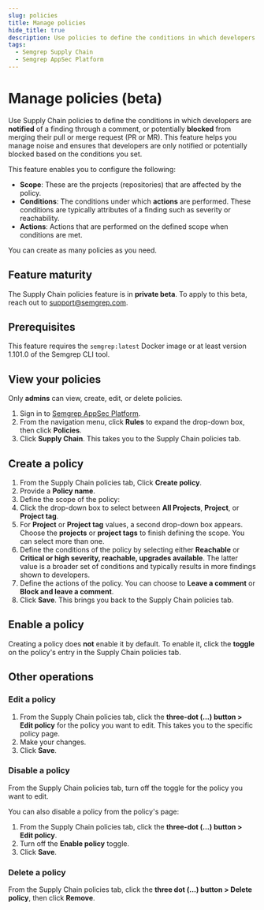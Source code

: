 ```yaml
---
slug: policies
title: Manage policies
hide_title: true
description: Use policies to define the conditions in which developers are notified of a finding or potentially blocked from merging their PR or MR.
tags:
  - Semgrep Supply Chain
  - Semgrep AppSec Platform
---
```


# Manage policies (beta)

Use Supply Chain policies to define the conditions in which developers are **notified** of a finding through a comment, or potentially **blocked** from merging their pull or merge request (PR or MR). This feature helps you manage noise and ensures that developers are only notified or potentially blocked based on the conditions you set.

This feature enables you to configure the following:

- **Scope**: These are the projects (repositories) that are affected by the policy.
- **Conditions**: The conditions under which **actions** are performed. These conditions are typically attributes of a finding such as severity or reachability. 
- **Actions**: Actions that are performed on the defined scope when conditions are met.

You can create as many policies as you need.

## Feature maturity

The Supply Chain policies feature is in **private beta**. To apply to this beta, reach out to [<i class="fa-regular fa-envelope"></i> support@semgrep.com](mailto:support@semgrep.com).

## Prerequisites

This feature requires the `semgrep:latest` Docker image or at least version 1.101.0 of the Semgrep CLI tool.

## View your policies

Only **admins** can view, create, edit, or delete policies.

1. Sign in to [<i class="fas fa-external-link fa-xs"></i> Semgrep AppSec Platform](https://semgrep.dev/login).
1. From the navigation menu, click **Rules** to expand the drop-down box, then click **Policies**.
1. Click **Supply Chain**. This takes you to the Supply Chain policies tab.

## Create a policy

1. From the Supply Chain policies tab, Click **Create policy**.
1. Provide a **Policy name**.
1. Define the scope of the policy:
  1. Click the drop-down box to select between **All Projects**, **Project**, or **Project tag**. 
  1. For **Project** or **Project tag** values, a second drop-down box appears. Choose the **projects** or **project tags** to finish defining the scope. You can select more than one.
1. Define the conditions of the policy by selecting either **Reachable** or **Critical or high severity, reachable, upgrades available**. The latter value is a broader set of conditions and typically results in more findings shown to developers.
1. Define the actions of the policy. You can choose to **Leave a comment** or **Block and leave a comment**.
1. Click **Save**. This brings you back to the Supply Chain policies tab.

## Enable a policy

Creating a policy does **not** enable it by default. To enable it, click the **toggle** on the policy's entry in the Supply Chain policies tab.

## Other operations

### Edit a policy

1. From the Supply Chain policies tab, click the **three-dot (...) button > Edit policy** for the policy you want to edit. This takes you to the specific policy page.
1. Make your changes.
1. Click **Save**.

### Disable a policy

From the Supply Chain policies tab, turn off the toggle for the policy you want to edit.

You can also disable a policy from the policy's page:

1. From the Supply Chain policies tab, click the **three-dot (...) button > Edit policy**.
1. Turn off the **Enable policy** toggle.
1. Click **Save**.

### Delete a policy

From the Supply Chain policies tab, click the **three dot (...) button > Delete policy**, then click **Remove**.
